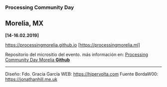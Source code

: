 ### Processing Community Day
## Morelia, MX

**[14-16.02.2019]**

https://processingmorelia.github.io
[https://processingmorelia.ml]

Repositorio del micrositio del evento.
más información en:
[Processing Community Day Morelia **Github**](https://github.com/processingmorelia "Processing Community Day Morelia Github")

____
Diseño: Fdo. Gracía García
WEB: https://hipervolta.com
Fuente BordaW00: https://jonathanhill.me.uk
